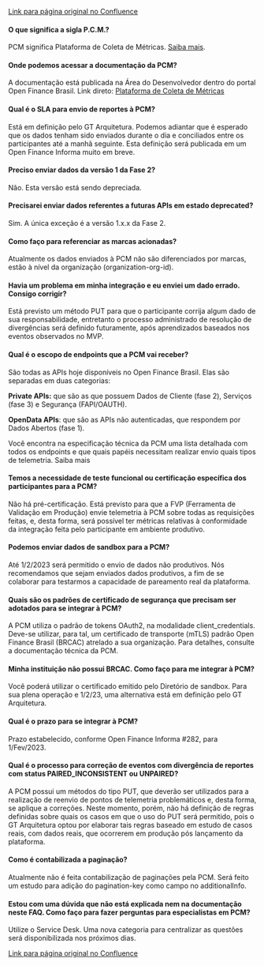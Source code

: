 [Link para página original no Confluence](https://openfinancebrasil.atlassian.net/wiki/spaces/OF/pages/45711395)

#### O que significa a sigla P.C.M.?

PCM significa Plataforma de Coleta de Métricas. [Saiba mais](../../../../OF/Open%20Finance%20Brasil/Especifica%c3%a7%c3%b5es%20de%20Integra%c3%a7%c3%a3o/Plataforma%20de%20Coleta%20de%20M%c3%a9tricas/Especifica%c3%a7%c3%a3o%20T%c3%a9cnica/index).

#### Onde podemos acessar a documentação da PCM?

A documentação está publicada na Área do Desenvolvedor dentro do portal Open Finance Brasil. Link direto: [Plataforma de Coleta de Métricas](../../../../OF/Open%20Finance%20Brasil/Especifica%c3%a7%c3%b5es%20de%20Integra%c3%a7%c3%a3o/Plataforma%20de%20Coleta%20de%20M%c3%a9tricas/index) 

#### Qual é o SLA para envio de reportes à PCM?

Está em definição pelo GT Arquitetura. Podemos adiantar que é esperado que os dados tenham sido enviados durante o dia e conciliados entre os participantes até a manhã seguinte. Esta definição será publicada em um Open Finance Informa muito em breve.

#### Preciso enviar dados da versão 1 da Fase 2?

Não. Esta versão está sendo depreciada.

#### Precisarei enviar dados referentes a futuras APIs em estado deprecated?

Sim. A única exceção é a versão 1.x.x da Fase 2.

#### Como faço para referenciar as marcas acionadas?

Atualmente os dados enviados à PCM não são diferenciados por marcas, estão à nível da organização (organization-org-id).

#### Havia um problema em minha integração e eu enviei um dado errado. Consigo corrigir?

Está previsto um método PUT para que o participante corrija algum dado de sua responsabilidade, entretanto o processo administrado de resolução de divergências será definido futuramente, após aprendizados baseados nos eventos observados no MVP.

#### Qual é o escopo de endpoints que a PCM vai receber?

São todas as APIs hoje disponíveis no Open Finance Brasil. Elas são separadas em duas categorias:

**Private APIs:** que são as que possuem Dados de Cliente (fase 2), Serviços (fase 3) e Segurança (FAPI/OAUTH).

**OpenData APIs**: que são as APIs não autenticadas, que respondem por Dados Abertos (fase 1).

Você encontra na especificação técnica da PCM uma lista detalhada com todos os endpoints e que quais papéis necessitam realizar envio quais tipos de telemetria. Saiba mais

#### Temos a necessidade de teste funcional ou certificação específica dos participantes para a PCM?

Não há pré-certificação. Está previsto para que a FVP (Ferramenta de Validação em Produção) envie telemetria à PCM sobre todas as requisições feitas, e, desta forma, será possível ter métricas relativas à conformidade da integração feita pelo participante em ambiente produtivo.

#### Podemos enviar dados de sandbox para a PCM?

Até 1/2/2023 será permitido o envio de dados não produtivos. Nós recomendamos que sejam enviados dados produtivos, a fim de se colaborar para testarmos a capacidade de pareamento real da plataforma.

#### Quais são os padrões de certificado de segurança que precisam ser adotados para se integrar à PCM?

A PCM utiliza o padrão de tokens OAuth2, na modalidade client\_credentials. Deve-se utilizar, para tal, um certificado de transporte (mTLS) padrão Open Finance Brasil (BRCAC) atrelado a sua organização. Para detalhes, consulte a documentação técnica da PCM.

#### Minha instituição não possui BRCAC. Como faço para me integrar à PCM?

Você poderá utilizar o certificado emitido pelo Diretório de sandbox. Para sua plena operação e 1/2/23, uma alternativa está em definição pelo GT Arquitetura.

#### Qual é o prazo para se integrar à PCM?

Prazo estabelecido, conforme Open Finance Informa #282, para 1/Fev/2023.

#### Qual é o processo para correção de eventos com divergência de reportes com status PAIRED\_INCONSISTENT ou UNPAIRED?

A PCM possui um métodos do tipo PUT, que deverão ser utilizados para a realização de reenvio de pontos de telemetria problemáticos e, desta forma, se aplique a correções. Neste momento, porém, não há definição de regras definidas sobre quais os casos em que o uso do PUT será permitido, pois o GT Arquitetura optou por elaborar tais regras baseado em estudo de casos reais, com dados reais, que ocorrerem em produção pós lançamento da plataforma.

#### Como é contabilizada a paginação?

Atualmente não é feita contabilização de paginações pela PCM. Será feito um estudo para adição do pagination-key como campo no additionalInfo.

#### Estou com uma dúvida que não está explicada nem na documentação neste FAQ. Como faço para fazer perguntas para especialistas em PCM?

Utilize o Service Desk. Uma nova categoria para centralizar as questões será disponibilizada nos próximos dias.

[Link para página original no Confluence](https://openfinancebrasil.atlassian.net/wiki/spaces/OF/pages/45711395)